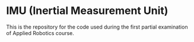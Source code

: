 # IMU (Inertial Measurement Unit)

This is the repository for the code used during the first partial examination of Applied Robotics course. 
